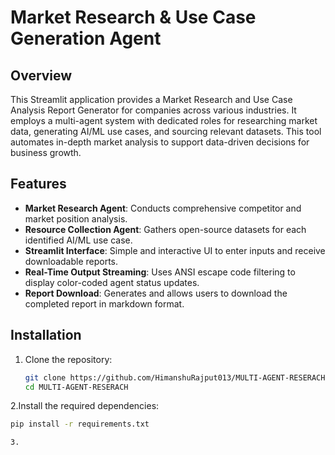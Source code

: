 # Market Research & Use Case Generation Agent

## Overview

This Streamlit application provides a Market Research and Use Case Analysis Report Generator for companies across various industries. It employs a multi-agent system with dedicated roles for researching market data, generating AI/ML use cases, and sourcing relevant datasets. This tool automates in-depth market analysis to support data-driven decisions for business growth.

## Features

- **Market Research Agent**: Conducts comprehensive competitor and market position analysis.
- **Resource Collection Agent**: Gathers open-source datasets for each identified AI/ML use case.
- **Streamlit Interface**: Simple and interactive UI to enter inputs and receive downloadable reports.
- **Real-Time Output Streaming**: Uses ANSI escape code filtering to display color-coded agent status updates.
- **Report Download**: Generates and allows users to download the completed report in markdown format.

## Installation

1. Clone the repository:
   ```bash
   git clone https://github.com/HimanshuRajput013/MULTI-AGENT-RESERACH.git
   cd MULTI-AGENT-RESERACH


2.Install the required dependencies:

```bash
pip install -r requirements.txt

3.


